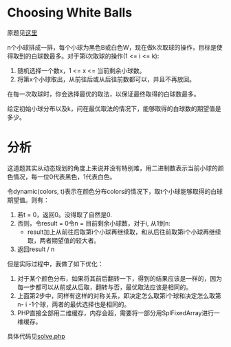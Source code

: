 # Choosing White Balls
原题见[这里](https://www.hackerrank.com/challenges/choosing-white-balls/problem)

n个小球排成一排，每个小球为黑色B或白色W，现在做k次取球的操作，目标是使得取到的白球数最多。对于第i次取球的操作(1 <= i <= k):
1. 随机选择一个数x，1 <= x <= 当前剩余小球数。
2. 将第x个小球取出，从前往后或从后往前数都可以，并且不再放回。

在每一次取球时，你会选择最优的取法，以保证最终取得的白球数最多。

给定初始小球分布以及k，问在最优取法的情况下，能够取得的白球数的期望值是多少。

# 分析
这道题其实从动态规划的角度上来说并没有特别难，用二进制数表示当前小球的颜色情况，每一位0代表黑色，1代表白色。

令dynamic(colors, t)表示在颜色分布colors的情况下，取t个小球能够取得的白球期望值。则有：
1. 若t = 0，返回0。没得取了自然是0.
2. 否则，令result = 0令n = 目前剩余小球数，对于i, 从1到n:
    * result加上从前往后取第i个小球再继续取，和从后往前取第i个小球再继续取，两者期望值的较大者。
3. 返回result / n

但是实际过程中，我做了如下优化：
1. 对于某个颜色分布，如果将其前后翻转一下，得到的结果应该是一样的，因为每一步都可以从前或从后取，翻转与否，最优取法应该是相同的。
2. 上面第2步中，同样有这样的对称关系，即决定怎么取第i个球和决定怎么取第n- i -1个球，两者的最优选择也是相同的。
3. PHP直接全部用二维缓存，内存会超，需要将一部分用SplFixedArray进行一维缓存。

具体代码见[solve.php](./solve.php)